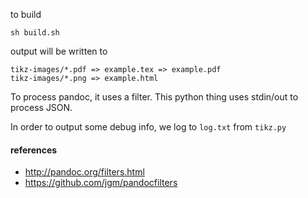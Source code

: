 to build

	sh build.sh

output will be written to

	tikz-images/*.pdf => example.tex => example.pdf
	tikz-images/*.png => example.html

To process pandoc, it uses a filter. This python thing uses stdin/out to process JSON.

In order to output some debug info, we log to `log.txt` from `tikz.py`

#### references

- http://pandoc.org/filters.html
- https://github.com/jgm/pandocfilters

